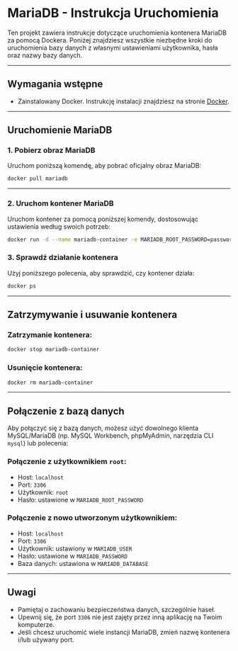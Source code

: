 # MariaDB - Instrukcja Uruchomienia

Ten projekt zawiera instrukcje dotyczące uruchomienia kontenera MariaDB za pomocą Dockera. Poniżej znajdziesz wszystkie niezbędne kroki do uruchomienia bazy danych z własnymi ustawieniami użytkownika, hasła oraz nazwy bazy danych.

---

## Wymagania wstępne

- Zainstalowany Docker. Instrukcję instalacji znajdziesz na stronie [Docker](https://www.docker.com/).

---

## Uruchomienie MariaDB

### 1. Pobierz obraz MariaDB

Uruchom poniższą komendę, aby pobrać oficjalny obraz MariaDB:

```bash
docker pull mariadb
```

---

### 2. Uruchom kontener MariaDB

Uruchom kontener za pomocą poniższej komendy, dostosowując ustawienia według swoich potrzeb:

```bash
docker run -d --name mariadb-container -e MARIADB_ROOT_PASSWORD=password -e MARIADB_DATABASE=westeros -e MARIADB_USER=pjwstk -e MARIADB_PASSWORD=password -p 3306:3306 mariadb
```


### 3. Sprawdź działanie kontenera

Użyj poniższego polecenia, aby sprawdzić, czy kontener działa:

```bash
docker ps
```

---

## Zatrzymywanie i usuwanie kontenera

### Zatrzymanie kontenera:
```bash
docker stop mariadb-container
```

### Usunięcie kontenera:
```bash
docker rm mariadb-container
```

---

## Połączenie z bazą danych

Aby połączyć się z bazą danych, możesz użyć dowolnego klienta MySQL/MariaDB (np. MySQL Workbench, phpMyAdmin, narzędzia CLI `mysql`) lub polecenia:

### Połączenie z użytkownikiem `root`:
- Host: `localhost`
- Port: `3306`
- Użytkownik: `root`
- Hasło: ustawione w `MARIADB_ROOT_PASSWORD`

### Połączenie z nowo utworzonym użytkownikiem:
- Host: `localhost`
- Port: `3306`
- Użytkownik: ustawiony w `MARIADB_USER`
- Hasło: ustawione w `MARIADB_PASSWORD`
- Baza danych: ustawiona w `MARIADB_DATABASE`

---

## Uwagi

- Pamiętaj o zachowaniu bezpieczeństwa danych, szczególnie haseł.
- Upewnij się, że port `3306` nie jest zajęty przez inną aplikację na Twoim komputerze.
- Jeśli chcesz uruchomić wiele instancji MariaDB, zmień nazwę kontenera i/lub używany port.
